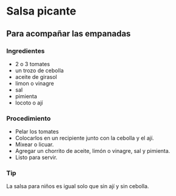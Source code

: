 # Salsa picante
## Para acompañar las empanadas

### Ingredientes
- 2 o 3 tomates
- un trozo de cebolla
- aceite de girasol
- limon o vinagre
- sal
- pimienta
- locoto o ají

### Procedimiento
- Pelar los tomates
- Colocarlos en un recipiente junto con la cebolla y el ají.
- Mixear o licuar.
- Agregar un chorrito de aceite, limón o vinagre, sal y pimienta.
- Listo para servir.

### Tip
La salsa para niños es igual solo que sin ají y sin cebolla.